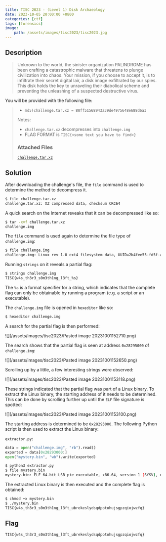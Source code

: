```yaml
---
title: TISC 2023 - (Level 1) Disk Archaeology
date: 2023-10-05 20:00:00 +0800
categories: [ctf]
tags: [forensics]
image:
    path: /assets/images/tisc2023/tisc2023.jpg
---
```

## Description

> Unknown to the world, the sinister organization PALINDROME has been crafting a catastrophic malware that threatens to plunge civilization into chaos. Your mission, if you choose to accept it, is to infiltrate their secret digital lair, a disk image exfiltrated by our spies. This disk holds the key to unraveling their diabolical scheme and preventing the unleashing of a suspected destructive virus. 
>
  You will be provided with the following file:  
> - `md5(challenge.tar.xz = 80ff51568943a39de4975648e688d6a3`  
>
>Notes:  
> - `challenge.tar.xz` decompresses into `challenge.img`
> - FLAG FORMAT is `TISC{<some text you have to find>}`
>
> ### Attached Files
> [`challenge.tar.xz`](https://api.tisc.csit-events.sg/file?id=clmdixhae2mx10886l94sz8p6&name=challenge.tar.xz)

## Solution

After downloading the challenge's file, the `file` command is used to determine the method to decompress it.

```bash
$ file challenge.tar.xz
challenge.tar.xz: XZ compressed data, checksum CRC64
```

A quick search on the Internet reveaks that it can be decompressed like so:

```bash
$ tar -xvf challenge.tar.xz
challenge.img
```

The `file` command is used again to determine the file type of `challenge.img`:

```bash
$ file challenge.img   
challenge.img: Linux rev 1.0 ext4 filesystem data, UUID=2b4fee55-fd5f-483c-a85f-856944731f0f (extents) (64bit) (large files) (huge files)
```

Running `strings` on it reveals a partial flag:

```bash
$ strings challenge.img
TISC{w4s_th3r3_s0m3th1ng_l3ft_%s}
```

The `%s` is a format specifier for a string, which indicates that the complete flag can only be obtainable by running a program (e.g. a script or an executable).

The `challenge.img` file is opened in `hexeditor` like so:

```bash
$ hexeditor challenge.img
```

A search for the partial flag is then performed:

![](/assets/images/tisc2023/Pasted image 20231001152710.png)

The search shows that the partial flag is seen at address `0x28295000` of `challenge.img`:

![](/assets/images/tisc2023/Pasted image 20231001152650.png)

Scrolling up by a little, a few interesting strings were observed:

![](/assets/images/tisc2023/Pasted image 20231001153118.png)

These strings indicated that the partial flag was part of a Linux binary. To extract the Linux binary, the starting address of it needs to be determined. This can be done by scrolling further up until the `ELF` file signature is spotted:

![](/assets/images/tisc2023/Pasted image 20231001153100.png)

The starting address is determined to be `0x28293000`. The following Python script is then used to extract the Linux binary:

`extractor.py`:
```python
data = open("challenge.img", "rb").read()
exported = data[0x28293000:]
open("mystery.bin", "wb").write(exported)
```

```bash
$ python3 extractor.py
$ file mystery.bin
mystery.bin: ELF 64-bit LSB pie executable, x86-64, version 1 (SYSV), dynamically linked, interpreter /lib/ld-musl-x86_64.so.1, with debug_info, not stripped
```

The extracted Linux binary is then executed and the complete flag is obtained:

```bash
$ chmod +x mystery.bin
$ ./mystery.bin
TISC{w4s_th3r3_s0m3th1ng_l3ft_ubrekeslydsqdpotohujsgpzqiojwzfq}
```

## Flag

`TISC{w4s_th3r3_s0m3th1ng_l3ft_ubrekeslydsqdpotohujsgpzqiojwzfq}`